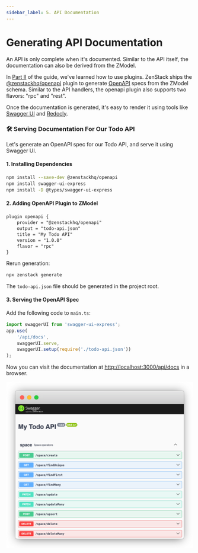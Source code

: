 ```yaml
---
sidebar_label: 5. API Documentation
---
```


# Generating API Documentation

An API is only complete when it's documented. Similar to the API itself, the documentation can also be derived from the ZModel.

In [Part II](/docs/the-complete-guide/part2/) of the guide, we've learned how to use plugins. ZenStack ships the [@zenstackhq/openapi](/docs/reference/plugins/openapi) plugin to generate [OpenAPI](https://www.openapis.org/) specs from the ZModel schema. Similar to the API handlers, the openapi plugin also supports two flavors: "rpc" and "rest".

Once the documentation is generated, it's easy to render it using tools like [Swagger UI](https://swagger.io/tools/swagger-ui/) and [Redocly](https://redocly.com/).

### 🛠️ Serving Documentation For Our Todo API

Let's generate an OpenAPI spec for our Todo API, and serve it using Swagger UI.

#### 1. Installing Dependencies

```bash
npm install --save-dev @zenstackhq/openapi
npm install swagger-ui-express
npm install -D @types/swagger-ui-express
```

#### 2. Adding OpenAPI Plugin to ZModel

```zmodel title="schema.zmodel"
plugin openapi {
    provider = "@zenstackhq/openapi"
    output = "todo-api.json"
    title = "My Todo API"
    version = "1.0.0"
    flavor = "rpc"
}
```

Rerun generation:

```bash
npx zenstack generate
```

The `todo-api.json` file should be generated in the project root.

#### 3. Serving the OpenAPI Spec

Add the following code to `main.ts`:

```ts title="main.ts"
import swaggerUI from 'swagger-ui-express';
app.use(
    '/api/docs',
    swaggerUI.serve,
    swaggerUI.setup(require('./todo-api.json'))
);
```

Now you can visit the documentation at [http://localhost:3000/api/docs](http://localhost:3000/api/docs) in a browser.

![Swagger UI](../../assets/todo-app-openapi.png)
